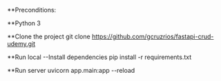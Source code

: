 **Preconditions:

**Python 3

**Clone the project
git clone https://github.com/gcruzrios/fastapi-crud-udemy.git


**Run local
--Install dependencies
pip install -r requirements.txt


**Run server
uvicorn app.main:app --reload
